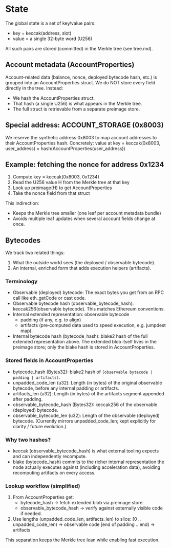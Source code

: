 # State

The global state is a set of key/value pairs:
- key = keccak(address, slot)
- value = a single 32-byte word (U256)

All such pairs are stored (committed) in the Merkle tree (see tree.md).

## Account metadata (AccountProperties)
Account-related data (balance, nonce, deployed bytecode hash, etc.) is grouped into an AccountProperties struct. We do NOT store every field directly in the tree. Instead:
- We hash the AccountProperties struct.
- That hash (a single U256) is what appears in the Merkle tree.
- The full struct is retrievable from a separate preimage store.

## Special address: ACCOUNT_STORAGE (0x8003)
We reserve the synthetic address 0x8003 to map account addresses to their AccountProperties hash. Concretely:
value at key = keccak(0x8003, user_address) = hash(AccountProperties(user_address))

## Example: fetching the nonce for address 0x1234
1. Compute key = keccak(0x8003, 0x1234)
2. Read the U256 value H from the Merkle tree at that key
3. Look up preimage(H) to get AccountProperties
4. Take the nonce field from that struct

This indirection:
- Keeps the Merkle tree smaller (one leaf per account metadata bundle)
- Avoids multiple leaf updates when several account fields change at once.


## Bytecodes

We track two related things:
1. What the outside world sees (the deployed / observable bytecode).
2. An internal, enriched form that adds execution helpers (artifacts).

### Terminology
- Observable (deployed) bytecode:
    The exact bytes you get from an RPC call like eth_getCode or cast code.
- Observable bytecode hash (observable_bytecode_hash):
    keccak256(observable bytecode). This matches Ethereum conventions.
- Internal extended representation:
    observable bytecode
    + padding (if any, e.g. to align)
    + artifacts (pre‑computed data used to speed execution, e.g. jumpdest map).
- Internal bytecode hash (bytecode_hash):
    blake2 hash of the full extended representation above. The extended blob itself lives in the preimage store; only the blake hash is stored in AccountProperties.

### Stored fields in AccountProperties
- bytecode_hash (Bytes32):
    blake2 hash of `[observable bytecode | padding | artifacts]`.
- unpadded_code_len (u32):
    Length (in bytes) of the original observable bytecode, before any internal padding or artifacts.
- artifacts_len (u32):
    Length (in bytes) of the artifacts segment appended after padding.
- observable_bytecode_hash (Bytes32):
    keccak256 of the observable (deployed) bytecode.
- observable_bytecode_len (u32):
    Length of the observable (deployed) bytecode. (Currently mirrors unpadded_code_len; kept explicitly for clarity / future evolution.)

### Why two hashes?
- keccak (observable_bytecode_hash) is what external tooling expects and can independently recompute.
- blake (bytecode_hash) commits to the richer internal representation the node actually executes against (including acceleration data), avoiding recomputing artifacts on every access.

### Lookup workflow (simplified)
1. From AccountProperties get:
     - bytecode_hash → fetch extended blob via preimage store.
     - observable_bytecode_hash → verify against externally visible code if needed.
2. Use lengths (unpadded_code_len, artifacts_len) to slice:
     [0 .. unpadded_code_len) → observable code
     [end of padding .. end) → artifacts

This separation keeps the Merkle tree lean while enabling fast execution.

